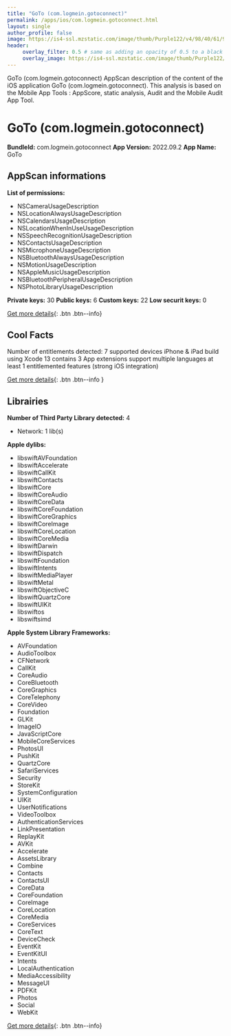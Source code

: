 ```yaml
---
title: "GoTo (com.logmein.gotoconnect)"
permalink: /apps/ios/com.logmein.gotoconnect.html
layout: single
author_profile: false
image: https://is4-ssl.mzstatic.com/image/thumb/Purple122/v4/98/40/61/984061eb-c60c-fe00-23e2-a47b168037de/AppIcon.GoTo-0-0-1x_U007emarketing-0-0-0-7-0-0-sRGB-0-0-0-GLES2_U002c0-512MB-85-220-0-0.png/512x512bb.jpg
header: 
     overlay_filter: 0.5 # same as adding an opacity of 0.5 to a black background
     overlay_image: https://is4-ssl.mzstatic.com/image/thumb/Purple122/v4/98/40/61/984061eb-c60c-fe00-23e2-a47b168037de/AppIcon.GoTo-0-0-1x_U007emarketing-0-0-0-7-0-0-sRGB-0-0-0-GLES2_U002c0-512MB-85-220-0-0.png/512x512bb.jpg
---
```

GoTo (com.logmein.gotoconnect) AppScan description of the content of the iOS application GoTo (com.logmein.gotoconnect). This analysis is based on the Mobile App Tools : AppScore, static analysis, Audit and the Mobile Audit App Tool.

# GoTo (com.logmein.gotoconnect)

**BundleId:** com.logmein.gotoconnect
**App Version:** 2022.09.2
**App Name:** GoTo


## AppScan informations 

**List of permissions:** 
- NSCameraUsageDescription
- NSLocationAlwaysUsageDescription
- NSCalendarsUsageDescription
- NSLocationWhenInUseUsageDescription
- NSSpeechRecognitionUsageDescription
- NSContactsUsageDescription
- NSMicrophoneUsageDescription
- NSBluetoothAlwaysUsageDescription
- NSMotionUsageDescription
- NSAppleMusicUsageDescription
- NSBluetoothPeripheralUsageDescription
- NSPhotoLibraryUsageDescription
  
  
**Private keys:** 30
**Public keys:** 6
**Custom keys:** 22
**Low securit keys:** 0
  
[Get more details](/pricing.html){: .btn .btn--info}

## Cool Facts

Number of entitlements detected: 7
supported devices iPhone & iPad
build using Xcode 13
contains 3 App extensions
support multiple languages
at least 1 entitlemented features (strong iOS integration)
  
[Get more details](/pricing.html){: .btn .btn--info }

## Librairies 
**Number of Third Party Library detected:** 4
- Network: 1 lib(s)


**Apple dylibs:**
- libswiftAVFoundation
- libswiftAccelerate
- libswiftCallKit
- libswiftContacts
- libswiftCore
- libswiftCoreAudio
- libswiftCoreData
- libswiftCoreFoundation
- libswiftCoreGraphics
- libswiftCoreImage
- libswiftCoreLocation
- libswiftCoreMedia
- libswiftDarwin
- libswiftDispatch
- libswiftFoundation
- libswiftIntents
- libswiftMediaPlayer
- libswiftMetal
- libswiftObjectiveC
- libswiftQuartzCore
- libswiftUIKit
- libswiftos
- libswiftsimd


**Apple System Library Frameworks:**
- AVFoundation
- AudioToolbox
- CFNetwork
- CallKit
- CoreAudio
- CoreBluetooth
- CoreGraphics
- CoreTelephony
- CoreVideo
- Foundation
- GLKit
- ImageIO
- JavaScriptCore
- MobileCoreServices
- PhotosUI
- PushKit
- QuartzCore
- SafariServices
- Security
- StoreKit
- SystemConfiguration
- UIKit
- UserNotifications
- VideoToolbox
- AuthenticationServices
- LinkPresentation
- ReplayKit
- AVKit
- Accelerate
- AssetsLibrary
- Combine
- Contacts
- ContactsUI
- CoreData
- CoreFoundation
- CoreImage
- CoreLocation
- CoreMedia
- CoreServices
- CoreText
- DeviceCheck
- EventKit
- EventKitUI
- Intents
- LocalAuthentication
- MediaAccessibility
- MessageUI
- PDFKit
- Photos
- Social
- WebKit


  
[Get more details](/pricing.html){: .btn .btn--info}

